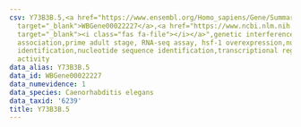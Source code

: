 ```yaml
---
csv: Y73B3B.5,<a href="https://www.ensembl.org/Homo_sapiens/Gene/Summary?db=core;g=WBGene00022227"
  target="_blank">WBGene00022227</a>,<a href="https://www.ncbi.nlm.nih.gov/pubmed/30894454"
  target="_blank"><i class="fas fa-file"></i></a>",genetic interference,functional
  association,prime adult stage, RNA-seq assay, hsf-1 overexpression,nucleotide sequence
  identification,nucleotide sequence identification,transcriptional regulation,down-regulates
  activity
data_alias: Y73B3B.5
data_id: WBGene00022227
data_numevidence: 1
data_species: Caenorhabditis elegans
data_taxid: '6239'
title: Y73B3B.5
---
```

